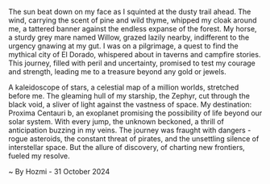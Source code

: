 
The sun beat down on my face as I squinted at the dusty trail ahead. The wind, carrying the scent of pine and wild thyme, whipped my cloak around me, a tattered banner against the endless expanse of the forest. My horse, a sturdy grey mare named Willow, grazed lazily nearby, indifferent to the urgency gnawing at my gut. I was on a pilgrimage, a quest to find the mythical city of El Dorado, whispered about in taverns and campfire stories. This journey, filled with peril and uncertainty, promised to test my courage and strength, leading me to a treasure beyond any gold or jewels. 

A kaleidoscope of stars, a celestial map of a million worlds, stretched before me. The gleaming hull of my starship, the Zephyr, cut through the black void, a sliver of light against the vastness of space. My destination: Proxima Centauri b, an exoplanet promising the possibility of life beyond our solar system. With every jump, the unknown beckoned, a thrill of anticipation buzzing in my veins. The journey was fraught with dangers - rogue asteroids, the constant threat of pirates, and the unsettling silence of interstellar space. But the allure of discovery, of charting new frontiers, fueled my resolve. 

~ By Hozmi - 31 October 2024
